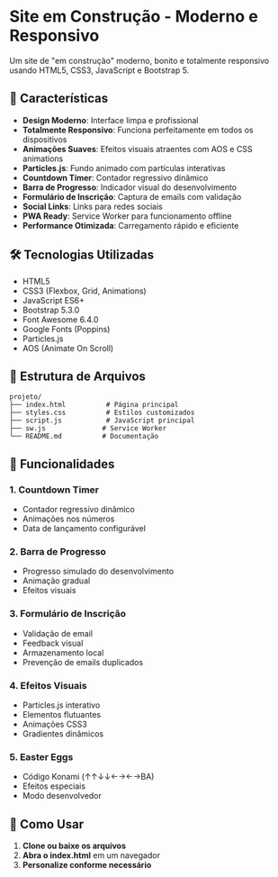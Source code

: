 # Site em Construção - Moderno e Responsivo

Um site de "em construção" moderno, bonito e totalmente responsivo usando HTML5, CSS3, JavaScript e Bootstrap 5.

## 🚀 Características

- **Design Moderno**: Interface limpa e profissional
- **Totalmente Responsivo**: Funciona perfeitamente em todos os dispositivos
- **Animações Suaves**: Efeitos visuais atraentes com AOS e CSS animations
- **Particles.js**: Fundo animado com partículas interativas
- **Countdown Timer**: Contador regressivo dinâmico
- **Barra de Progresso**: Indicador visual do desenvolvimento
- **Formulário de Inscrição**: Captura de emails com validação
- **Social Links**: Links para redes sociais
- **PWA Ready**: Service Worker para funcionamento offline
- **Performance Otimizada**: Carregamento rápido e eficiente

## 🛠️ Tecnologias Utilizadas

- HTML5
- CSS3 (Flexbox, Grid, Animations)
- JavaScript ES6+
- Bootstrap 5.3.0
- Font Awesome 6.4.0
- Google Fonts (Poppins)
- Particles.js
- AOS (Animate On Scroll)

## 📁 Estrutura de Arquivos

```
projeto/
├── index.html          # Página principal
├── styles.css          # Estilos customizados
├── script.js           # JavaScript principal
├── sw.js              # Service Worker
└── README.md          # Documentação
```

## 🎨 Funcionalidades

### 1. **Countdown Timer**
- Contador regressivo dinâmico
- Animações nos números
- Data de lançamento configurável

### 2. **Barra de Progresso**
- Progresso simulado do desenvolvimento
- Animação gradual
- Efeitos visuais

### 3. **Formulário de Inscrição**
- Validação de email
- Feedback visual
- Armazenamento local
- Prevenção de emails duplicados

### 4. **Efeitos Visuais**
- Particles.js interativo
- Elementos flutuantes
- Animações CSS3
- Gradientes dinâmicos

### 5. **Easter Eggs**
- Código Konami (↑↑↓↓←→←→BA)
- Efeitos especiais
- Modo desenvolvedor

## 🚀 Como Usar

1. **Clone ou baixe os arquivos**
2. **Abra o index.html** em um navegador
3. **Personalize conforme necessário**
